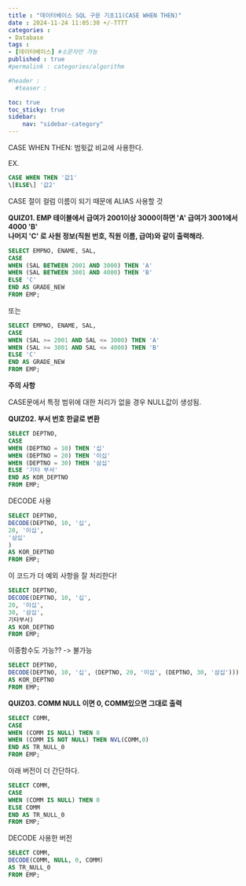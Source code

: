 ```yaml
---
title : "데이터베이스 SQL 구문 기초11(CASE WHEN THEN)"
date : 2024-11-24 11:05:30 +/-TTTT
categories : 
- Database
tags : 
- [데이터베이스] #소문자만 가능
published : true
#permalink : categories/algorithm

#header :
  #teaser : 

toc: true
toc_sticky: true
sidebar:
    nav: "sidebar-category"
---
```


CASE WHEN THEN: 범윗값 비교에 사용한다.

EX.

```sql
CASE WHEN THEN '값1'  
\[ELSE\] '값2'
```

CASE 절이 컬럼 이름이 되기 때문에 ALIAS 사용할 것

**QUIZ01. EMP 테이블에서 급여가 2001이상 3000이하면 'A' 급여가 3001에서 4000 'B'**  
**나머지 'C' 로 사원 정보(직원 번호, 직원 이름, 급여)와 같이 출력해라.**

```sql
SELECT EMPNO, ENAME, SAL,  
CASE  
WHEN (SAL BETWEEN 2001 AND 3000) THEN 'A'  
WHEN (SAL BETWEEN 3001 AND 4000) THEN 'B'  
ELSE 'C'  
END AS GRADE_NEW  
FROM EMP;
```

또는

```sql
SELECT EMPNO, ENAME, SAL,  
CASE  
WHEN (SAL >= 2001 AND SAL <= 3000) THEN 'A'  
WHEN (SAL >= 3001 AND SAL <= 4000) THEN 'B'  
ELSE 'C'  
END AS GRADE_NEW  
FROM EMP;
```

**주의 사항**

CASE문에서 특정 범위에 대한 처리가 없을 경우 NULL값이 생성됨.

**QUIZ02. 부서 번호 한글로 변환**

```sql
SELECT DEPTNO,  
CASE  
WHEN (DEPTNO = 10) THEN '십'  
WHEN (DEPTNO = 20) THEN '이십'  
WHEN (DEPTNO = 30) THEN '삼십'  
ELSE '기타 부서'  
END AS KOR_DEPTNO  
FROM EMP;
```

DECODE 사용

```sql
SELECT DEPTNO,  
DECODE(DEPTNO, 10, '십',  
20, '이십',  
'삼십'  
)  
AS KOR_DEPTNO  
FROM EMP;
```

이 코드가 더 예외 사항을 잘 처리한다!

```sql
SELECT DEPTNO,  
DECODE(DEPTNO, 10, '십',  
20, '이십',  
30, '삼십',  
기타부서)  
AS KOR_DEPTNO  
FROM EMP;
```

이중함수도 가능?? -> 불가능

```sql
SELECT DEPTNO,  
DECODE(DEPTNO, 10, '십', (DEPTNO, 20, '이십', (DEPTNO, 30, '삼십')))  
AS KOR_DEPTNO  
FROM EMP;
```

  

**QUIZ03. COMM NULL 이면 0, COMM있으면 그대로 출력**

```sql
SELECT COMM,  
CASE  
WHEN (COMM IS NULL) THEN 0  
WHEN (COMM IS NOT NULL) THEN NVL(COMM,0)  
END AS TR_NULL_0  
FROM EMP;
```

아래 버전이 더 간단하다.

```sql
SELECT COMM,  
CASE  
WHEN (COMM IS NULL) THEN 0  
ELSE COMM  
END AS TR_NULL_0  
FROM EMP;
```

DECODE 사용한 버전

```sql
SELECT COMM,  
DECODE(COMM, NULL, 0, COMM)  
AS TR_NULL_0  
FROM EMP;
```